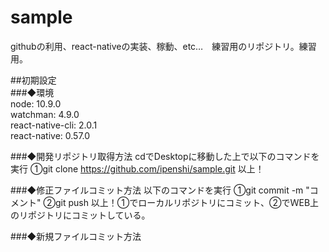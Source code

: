 # sample
githubの利用、react-nativeの実装、稼動、etc…　練習用のリポジトリ。練習用。

##初期設定  
###◆環境  
  node: 10.9.0  
  watchman: 4.9.0  
  react-native-cli: 2.0.1  
  react-native: 0.57.0  

###◆開発リポジトリ取得方法
  cdでDesktopに移動した上で以下のコマンドを実行
    ①git clone https://github.com/ipenshi/sample.git
  以上！
  
###◆修正ファイルコミット方法
  以下のコマンドを実行
    ①git commit -m "コメント"
    ②git push
  以上！①でローカルリポジトリにコミット、②でＷEB上のリポジトリにコミットしている。
  
###◆新規ファイルコミット方法
